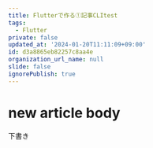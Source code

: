 ```yaml
---
title: Flutterで作る①記事CLItest
tags:
  - Flutter
private: false
updated_at: '2024-01-20T11:11:09+09:00'
id: d3a8865eb82257c8aa4e
organization_url_name: null
slide: false
ignorePublish: true
---
```

# new article body
下書き